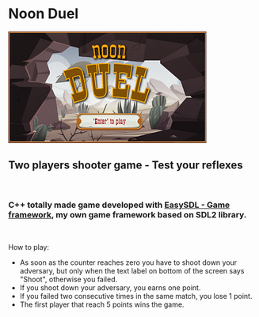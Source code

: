 # Noon Duel

![This is an image](assets/screen_02.png)

## Two players shooter game - Test your reflexes
</br>

### C++ totally made game developed with [EasySDL - Game framework](https://github.com/Luca71/EasySDL), my own game framework based on SDL2 library.
</br>

How to play:
- As soon as the counter reaches zero you have to shoot down your adversary, but only when the text label on bottom of the screen says "Shoot", otherwise you failed.
- If you shoot down your adversary, you earns one point.
- If you failed two consecutive times in the same match, you lose 1 point.
- The first player that reach 5 points wins the game.